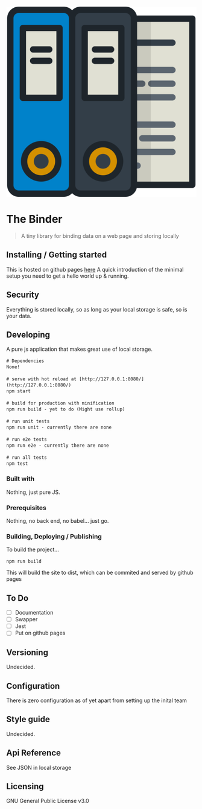 ![Logo of the project](./icon.svg)

#  The Binder 
> A tiny library for binding data on a web page and storing locally 

## Installing / Getting started

This is hosted on github pages [here](http://bangbangsoftware.github.io/binder/)
A quick introduction of the minimal setup you need to get a hello world up &
running.

## Security

Everything is stored locally, so as long as your local storage is safe, so is your data.

## Developing

A pure js application that makes great use of local storage. 

```shell
# Dependencies
None!

# serve with hot reload at [http://127.0.0.1:8080/](http://127.0.0.1:8080/)
npm start

# build for production with minification 
npm run build - yet to do (Might use rollup) 

# run unit tests
npm run unit - currently there are none

# run e2e tests
npm run e2e - currently there are none

# run all tests
npm test
```

### Built with
Nothing, just pure JS.

### Prerequisites
Nothing, no back end, no babel... just go.

### Building, Deploying / Publishing

To build the project...

```shell
npm run build
```
 This will build the site to dist, which can be commited and served by github
 pages

## To Do

* [ ] Documentation 
* [ ] Swapper 
* [ ] Jest
* [ ] Put on github pages

## Versioning

Undecided.

## Configuration

There is zero configuration as of yet apart from setting up the inital team

## Style guide

Undecided.

## Api Reference

See JSON in local storage

## Licensing

GNU General Public License v3.0


